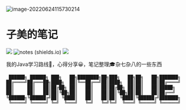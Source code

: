 ![image-20220624115730214](http://img.zimei.xyz/202206241157241.png)

# 子美的笔记

![](https://img.shields.io/badge/language-Java-yellow.svg)
![notes (shields.io)](https://img.shields.io/badge/-notes-blue)
[![](https://img.shields.io/badge/blog-@zimei-red.svg)](https://blog.csdn.net/m0_51242575?type=bbs)

我的Java学习路线🎈，心得分享😀，笔记整理🎓杂七杂八的一些东西

```text
 ██████╗ ██████╗ ███╗   ██╗████████╗██╗███╗   ██╗██╗   ██╗███████╗
██╔════╝██╔═══██╗████╗  ██║╚══██╔══╝██║████╗  ██║██║   ██║██╔════╝
██║     ██║   ██║██╔██╗ ██║   ██║   ██║██╔██╗ ██║██║   ██║█████╗  
██║     ██║   ██║██║╚██╗██║   ██║   ██║██║╚██╗██║██║   ██║██╔══╝  
╚██████╗╚██████╔╝██║ ╚████║   ██║   ██║██║ ╚████║╚██████╔╝███████╗
 ╚═════╝ ╚═════╝ ╚═╝  ╚═══╝   ╚═╝   ╚═╝╚═╝  ╚═══╝ ╚═════╝ ╚══════╝
                                                                  
```

